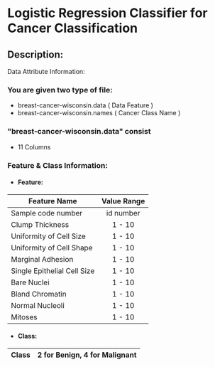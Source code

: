 # Logistic Regression Classifier for Cancer Classification #

## Description: ##

Data Attribute Information:

### You are given two type of file: ###
  * breast-cancer-wisconsin.data ( Data Feature )
  * breast-cancer-wisconsin.names ( Cancer Class Name )
 
### "breast-cancer-wisconsin.data" consist ###
  * 11 Columns
### Feature & Class Information: ###


* #### Feature: ####

|    Feature Name              | Value Range |
|------------------------------|:-----------:|
|  Sample code number          | id number   |
|  Clump Thickness             | 1 - 10      |
|  Uniformity of Cell Size     | 1 - 10      |
|  Uniformity of Cell Shape    | 1 - 10      |
|  Marginal Adhesion           | 1 - 10      |
|  Single Epithelial Cell Size | 1 - 10      |
|  Bare Nuclei                 | 1 - 10      |
|  Bland Chromatin             | 1 - 10      |
|  Normal Nucleoli             | 1 - 10      |
|  Mitoses                     | 1 - 10      |
* #### Class: ####
|  Class                       | 2 for Benign, 4 for Malignant   |
|------------------------------|:-------------------------------:|

